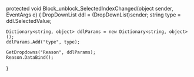 protected void Block_unblock_SelectedIndexChanged(object sender, EventArgs e)
{
    DropDownList ddl = (DropDownList)sender;
    string type = ddl.SelectedValue;

    Dictionary<string, object> ddlParams = new Dictionary<string, object>();
    ddlParams.Add("type", type);

    GetDropdowns("Reason", ddlParams);
    Reason.DataBind();
}
